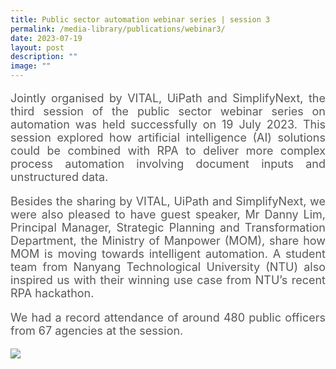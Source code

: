 ```yaml
---
title: Public sector automation webinar series | session 3
permalink: /media-library/publications/webinar3/
date: 2023-07-19
layout: post
description: ""
image: ""
---
```

<p style="font-size: 18px;color:#585858;text-align:justify;">
Jointly organised by VITAL, UiPath and SimplifyNext, the third session of the public sector webinar series on automation was held successfully on 19 July 2023. This session explored how artificial intelligence (AI) solutions could be combined with RPA to deliver more complex process automation involving document inputs and unstructured data.
</p>

<p style="font-size: 18px;color:#585858;text-align:justify;">
Besides the sharing by VITAL, UiPath and SimplifyNext, we were also pleased to have guest speaker, Mr Danny Lim, Principal Manager, Strategic Planning and Transformation Department, the Ministry of Manpower (MOM), share how MOM is moving towards intelligent automation. A student team from Nanyang Technological University (NTU) also inspired us with their winning use case from NTU’s recent RPA hackathon.
</p>

<p style="font-size: 18px;color:#585858;text-align:justify;">
We had a record attendance of around 480 public officers from 67 agencies at the session.

</p>


<img src="/images/Media/webinar3 07.jpeg">